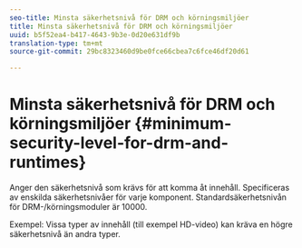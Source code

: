 ```yaml
---
seo-title: Minsta säkerhetsnivå för DRM och körningsmiljöer
title: Minsta säkerhetsnivå för DRM och körningsmiljöer
uuid: b5f52ea4-b417-4643-9b3e-0d20e631df9b
translation-type: tm+mt
source-git-commit: 29bc8323460d9be0fce66cbea7c6fce46df20d61

---
```



# Minsta säkerhetsnivå för DRM och körningsmiljöer {#minimum-security-level-for-drm-and-runtimes}

Anger den säkerhetsnivå som krävs för att komma åt innehåll. Specificeras av enskilda säkerhetsnivåer för varje komponent. Standardsäkerhetsnivån för DRM-/körningsmoduler är 10000.

Exempel: Vissa typer av innehåll (till exempel HD-video) kan kräva en högre säkerhetsnivå än andra typer.
